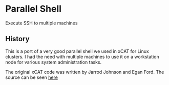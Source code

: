# Parallel Shell

Execute SSH to multiple machines

## History

This is a port of a very good parallel shell we used in xCAT
for Linux clusters.  I had the need with multiple machines to 
use it on a workstation node for various system administration
tasks. 

The original xCAT code was written by Jarrod Johnson and Egan Ford.
The source can be seen [here](https://sourceforge.net/p/xcat/xcat-core/ci/master/tree/xCAT-client/bin/psh)

